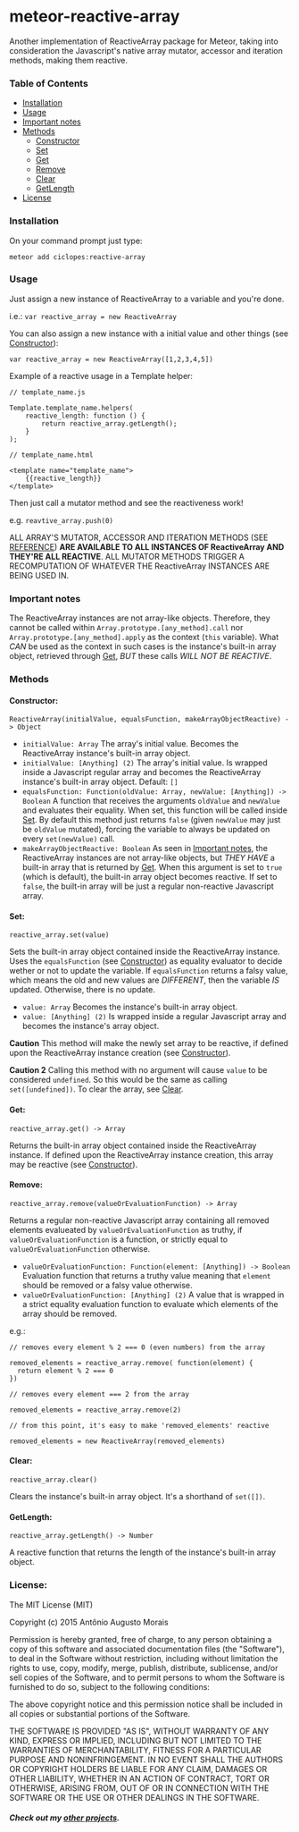 meteor-reactive-array
=====================

Another implementation of ReactiveArray package for Meteor, taking into consideration the Javascript's native array mutator, accessor and iteration methods, making them reactive.

<a name="toc"></a>
### Table of Contents

* [Installation](#installation)
* [Usage](#usage)
* [Important notes](#important-notes)
* [Methods](#methods)
  - [Constructor](#methods-constructor)
  - [Set](#methods-set)
  - [Get](#methods-get)
  - [Remove](#methods-remove)
  - [Clear](#methods-clear)
  - [GetLength](#methods-getlength)
* [License](#license)

<a name="installation"></a>
### Installation

On your command prompt just type:

`meteor add ciclopes:reactive-array`

<a name="usage"></a>
### Usage

Just assign a new instance of ReactiveArray to a variable and you're done.

i.e.: `var reactive_array = new ReactiveArray`

You can also assign a new instance with a initial value and other things (see [Constructor](#methods-constrctor)):

`var reactive_array = new ReactiveArray([1,2,3,4,5])`

Example of a reactive usage in a Template helper:

```
// template_name.js

Template.template_name.helpers(
    reactive_length: function () {
        return reactive_array.getLength();
    }
);

// template_name.html

<template name="template_name">
    {{reactive_length}}
</template>
```

Then just call a mutator method and see the reactiveness work!

e.g. `reavtive_array.push(0)`

ALL ARRAY'S MUTATOR, ACCESSOR AND ITERATION METHODS (SEE [REFERENCE][1]) **ARE AVAILABLE TO ALL INSTANCES OF ReactiveArray AND THEY'RE ALL REACTIVE**. ALL MUTATOR METHODS TRIGGER A RECOMPUTATION OF WHATEVER THE ReactiveArray INSTANCES ARE BEING USED IN.

<a name="important-notes"></a>
### Important notes

The ReactiveArray instances are not array-like objects. Therefore, they cannot be called within `Array.prototype.[any_method].call` nor `Array.prototype.[any_method].apply` as the context (`this` variable). What _CAN_ be used as the context in such cases is the instance's built-in array object, retrieved through [Get](#methods-get), _BUT_ these calls _WILL NOT BE REACTIVE_.

<a name="methods"></a>
### Methods

<a name="methods-constructor"></a>
#### Constructor:

`ReactiveArray(initialValue, equalsFunction, makeArrayObjectReactive) -> Object`

* `initialValue: Array` The array's initial value. Becomes the ReactiveArray instance's built-in array object.
* `initialValue: [Anything] (2)` The array's initial value. Is wrapped inside a Javascript regular array and becomes the ReactiveArray instance's built-in array object. Default: `[]`
* `equalsFunction: Function(oldValue: Array, newValue: [Anything]) -> Boolean` A function that receives the arguments `oldValue` and `newValue` and evaluates their equality. When set, this function will be called inside [Set](#methods-set). By default this method just returns `false` (given `newValue` may just be `oldValue` mutated), forcing the variable to always be updated on every `set(newValue)` call.
* `makeArrayObjectReactive: Boolean` As seen in [Important notes](#important-notes), the ReactiveArray instances are not array-like objects, but _THEY HAVE_ a built-in array that is returned by [Get](#methods-get). When this argument is set to `true` (which is default), the built-in array object becomes reactive. If set to `false`, the built-in array will be just a regular non-reactive Javascript array.

<a name="methods-set"></a>
#### Set:

`reactive_array.set(value)`

Sets the built-in array object contained inside the ReactiveArray instance.
Uses the `equalsFunction` (see [Constructor](#methods-constructor)) as equality evaluator to decide wether or not to update the variable. If `equalsFunction` returns a falsy value, which means the old and new values are _DIFFERENT_, then the variable _IS_ updated. Otherwise, there is no update.

* `value: Array` Becomes the instance's built-in array object.
* `value: [Anything] (2)` Is wrapped inside a regular Javascript array and becomes the instance's array object.

**Caution**
This method will make the newly set array to be reactive, if defined upon the ReactiveArray instance creation (see [Constructor](#methods-constructor)).

**Caution 2**
Calling this method with no argument will cause `value` to be considered `undefined`. So this would be the same as calling `set([undefined])`. To clear the array, see [Clear](#methods-clear).

<a name="methods-get"></a>
#### Get:

`reactive_array.get() -> Array`

Returns the built-in array object contained inside the ReactiveArray instance. If defined upon the ReactiveArray instance creation, this array may be reactive (see [Constructor](#methods-constructor)).

<a name="methods-remove"></a>
#### Remove:

`reactive_array.remove(valueOrEvaluationFunction) -> Array`

Returns a regular non-reactive Javascript array containing all removed elements evalueated by `valueOrEvaluationFunction` as truthy, if `valueOrEvaluationFunction` is a function, or strictly equal to `valueOrEvaluationFunction` otherwise.

* `valueOrEvaluationFunction: Function(element: [Anything]) -> Boolean` Evaluation function that returns a truthy value meaning that `element` should be removed or a falsy value otherwise.
* `valueOrEvaluationFunction: [Anything] (2)` A value that is wrapped in a strict equality evaluation function to evaluate which elements of the array should be removed.

e.g.:
```
// removes every element % 2 === 0 (even numbers) from the array

removed_elements = reactive_array.remove( function(element) {
  return element % 2 === 0
})

// removes every element === 2 from the array

removed_elements = reactive_array.remove(2)

// from this point, it's easy to make 'removed_elements' reactive

removed_elements = new ReactiveArray(removed_elements)
```

<a name="methods-clear"></a>
#### Clear:

`reactive_array.clear()`

Clears the instance's built-in array object. It's a shorthand of `set([])`.

<a name="methods-getlength"></a>
#### GetLength:

`reactive_array.getLength() -> Number`

A reactive function that returns the length of the instance's built-in array object.

<a name="license"></a>
### License:
The MIT License (MIT)

Copyright (c) 2015 Antônio Augusto Morais

Permission is hereby granted, free of charge, to any person obtaining a copy
of this software and associated documentation files (the "Software"), to deal
in the Software without restriction, including without limitation the rights
to use, copy, modify, merge, publish, distribute, sublicense, and/or sell
copies of the Software, and to permit persons to whom the Software is
furnished to do so, subject to the following conditions:

The above copyright notice and this permission notice shall be included in all
copies or substantial portions of the Software.

THE SOFTWARE IS PROVIDED "AS IS", WITHOUT WARRANTY OF ANY KIND, EXPRESS OR
IMPLIED, INCLUDING BUT NOT LIMITED TO THE WARRANTIES OF MERCHANTABILITY,
FITNESS FOR A PARTICULAR PURPOSE AND NONINFRINGEMENT. IN NO EVENT SHALL THE
AUTHORS OR COPYRIGHT HOLDERS BE LIABLE FOR ANY CLAIM, DAMAGES OR OTHER
LIABILITY, WHETHER IN AN ACTION OF CONTRACT, TORT OR OTHERWISE, ARISING FROM,
OUT OF OR IN CONNECTION WITH THE SOFTWARE OR THE USE OR OTHER DEALINGS IN THE
SOFTWARE.

##### Check out my [other projects][2].

[1]: https://developer.mozilla.org/en-US/docs/Web/JavaScript/Reference/Global_Objects/Array/prototype "Array.prototype (MDN)"
[2]: https://github.com/ciclopes "Ciclopes (GitHub)"